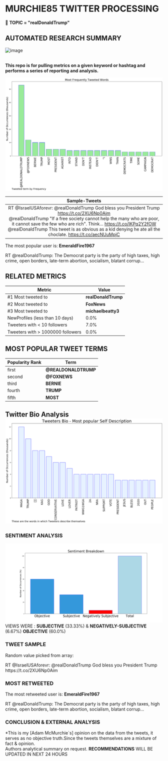 # MURCHIE85 TWITTER PROCESSING 
&#x1F34E; **TOPIC = "realDonaldTrump"**

## AUTOMATED RESEARCH SUMMARY

![image](https://marketingplatform.google.com/about/static/images/gmp/analytics-smb-benefit.jpg)
<br></br>
<div class="alert alert-block alert-danger"><b> This repo is for pulling metrics on a given keyword or hashtag and performs a series of reporting and analysis.</b></div>



![image](TWEETS.png)



|                **Sample-Tweets**        |
| :-------------: |
| <div class="alert alert-block alert-warning">RT @IsraelUSAforevr: @realDonaldTrump God bless you President Trump https://t.co/2XU6Np0Aim</div> <div class="alert alert-block alert-success">@realDonaldTrump "If a free society cannot help the many who are poor, it cannot save the few who are rich". Think… https://t.co/IKPq2Y2fOW</div> <div class="alert alert-block alert-info">@realDonaldTrump This tweet is as obvious as a kid denying he ate all the choclate. https://t.co/aecNUuMpjC</div> |
The most popular user is: **EmeraldFire1967**
<div class="alert alert-block alert-danger"> RT @realDonaldTrump: The Democrat party is the party of high taxes, high crime, open borders, late-term abortion, socialism, blatant corrup…</div>

## RELATED METRICS<br>
| Metric | Value |
| ------------- | ------------- |
| #1 Most tweeted to  | **realDonaldTrump** |
| #2 Most tweeted to  | **FoxNews** |
| #3 Most tweeted to  | **michaelbeatty3** |
| NewProfiles (less than 10 days) | 0.0%  |
| Tweeters with < 10 followers  | 7.0%|
| Tweeters with > 1000000 followers  | 0.0%  |



## MOST POPULAR TWEET TERMS 


| Popularity Rank  | Term |
| ------------- | ------------- |
| first  | **@REALDONALDTRUMP**  |
| second  | **@FOXNEWS**  |
| third  | **BERNIE** |
| fourth  | **TRUMP**  |
| fifth  | **MOST**  |


## Twitter Bio Analysis![image](BIO.png)
### SENTIMENT ANALYSIS
![image](sentiment.png)
VIEWS WERE : **SUBJECTIVE**  (33.33%) & **NEGATIVELY-SUBJECTIVE** (6.67%) **OBJECTIVE** (60.0%)

### TWEET SAMPLE 
Random value picked from array: 

<div class="alert alert-block alert-info">RT @IsraelUSAforevr: @realDonaldTrump God bless you President Trump https://t.co/2XU6Np0Aim</div>

### MOST RETWEETED 

The most retweeted user is: **EmeraldFire1967**

<div class="alert alert-block alert-danger"> RT @realDonaldTrump: The Democrat party is the party of high taxes, high crime, open borders, late-term abortion, socialism, blatant corrup…</div>

### CONCLUSION & EXTERNAL ANALYSIS

*This is my [Adam McMurchie`s] opinion on the data from the tweets, it serves as no objective truth.Since the tweets themselves are a mixture of fact & opinion.<br>
Authors analytical summary on request.
**RECOMMENDATIONS** WILL BE UPDATED IN NEXT  24 HOURS <br>